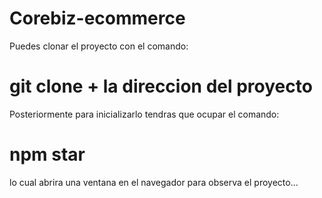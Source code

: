 # Corebiz-ecommerce

Puedes clonar el proyecto con el comando: 
# git clone + la direccion del proyecto

Posteriormente para inicializarlo tendras que ocupar el comando:
 # npm star 
 
lo cual abrira una ventana en el navegador para observa el proyecto...

